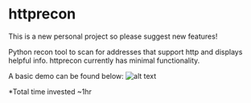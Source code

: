 # httprecon

This is a new personal project so please suggest new features! 

Python recon tool to scan for addresses that support http and displays helpful info. httprecon currently has minimal functionality.

A basic demo can be found below:
![alt text](https://github.com/Destroyer7s/httprecon/blob/main/demo.PNG)



 *Total time invested ~1hr
